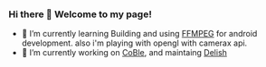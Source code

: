 ### Hi there 👋 Welcome to my page!

- 🌱 I’m currently learning Building and using [FFMPEG](https://ffmpeg.org/) for android development. also i'm playing with opengl with camerax api.
- 🔭 I’m currently working on [CoBle](https://github.com/Elbehiry/CoBle), and maintaing [Delish](https://github.com/Elbehiry/Delish)

<!--
**Elbehiry/elbehiry** is a ✨ _special_ ✨ repository because its `README.md` (this file) appears on your GitHub profile.

Here are some ideas to get you started:

- 🔭 I’m currently working on ...
- 🌱 I’m currently learning ...
- 👯 I’m looking to collaborate on ...
- 🤔 I’m looking for help with ...
- 💬 Ask me about ...
- 📫 How to reach me: ...
- 😄 Pronouns: ...
- ⚡ Fun fact: ...
-->
